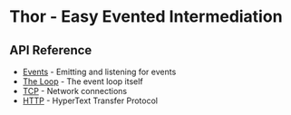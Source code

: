
# Thor - Easy Evented Intermediation

## API Reference

* [Events](doc/events.md) - Emitting and listening for events
* [The Loop](doc/loop.md) - The event loop itself
* [TCP](doc/tcp.md) - Network connections
* [HTTP](doc/http.md) - HyperText Transfer Protocol